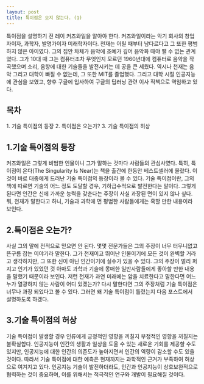 ```yaml
---
layout: post
title: 특이점은 오지 않는다. (1)
---
```


특이점을 설명하기 전 레이 커즈와일을 알아야 한다.
커즈와일이라는 악기 회사의 창업자이자, 과학자, 발명가이자 미래학자이다.
천재는 어릴 때부터 남다르다고 그 또한 평범하지 않은 아이였다.
그의 집안 차체가 음악에 조예가 깊어 음악화 때야 땔 수 없는 관계였다.
그가 10대 때 그는 컴퓨터조차 무엇인지 모르던 1960년대에 컴퓨터로 음악을 작곡했으며 소리, 음향에 대한 기술들을 발전시키는 데 공을 큰 세웠다.
역시나 천재는 음악 그리고 대학이 빠질 수 없는데, 그 또한 MIT를 졸업했다.
그리고 대학 시절 인공지능에 관심을 보였고, 향후 구글에 입사하여 구글의 딥러닝 관련 이사 직책으로 역임하고 있다.

<h2>목차</h2>
1. 기술 특이점의 등장
2. 특이점은 오는가?
3. 기술 특이점의 허상

<h2>1.기술 특이점의 등장</h2>

커즈와일은 그렇게 비범한 인물이니 그가 말하는 것마다 사람들의 관심사였다.
특히, 특이점이 온다(The Singularity Is Near)는 책을 출간에 한동안 베스트셀러에 올랐다.
이것이 바로 대중에게 드러난 기술 특이점의 등장이라 볼 수 있다.
기술 특이점이란, 그의 책에 따르면 기술의 어느 정도 도달할 경우, 기하급수적으로 발전한다는 말이다.
그렇게 된다면 인간은 신에 가까운 능력을 갖춘다는 주장이 사실 과장된 면이 있지 않나 싶다.
뭐, 천재가 말한다고 하니, 기술과 과학에 먼 평범한 사람들에게는 혹할 만한 내용이라 보인다.


<h2>2.특이점은 오는가?</h2>

사실 그의 말에 전적으로 믿으면 안 된다.
몇몇 전문가들은 그의 주장이 너무 터무니없고 뜬구름 잡는 이야기라 말한다.
그가 천재이고 뛰어난 인물이기에 모든 것이 완벽할 거라고 생각하지만, 그 또한 신이 아닌 인간이기에 실수가 있을 수 있다.
그의 주장이 멀리 퍼지고 인기가 있었던 것 아마도 과학과 기술에 몽매한 일반사람들에게 좋아할 만한 내용을 말했기 때문이라 보인다.
저런 천재가 과연 미래에는 암을 치료한다고 말한다면 어느 누가 열광하지 않는 사람이 어디 있겠는가?
다시 말한다면 그의 주장처럼 기술 특이점은 너무나 과장 되었다고 볼 수 있다.
그러면 왜 기술 특이점이 틀렸는지 다음 포스트에서 설명하도록 하겠다.


<h2>3.기술 특이점의 허상</h2>

기술 특이점이 발생할 경우 인류에게 긍정적인 영향을 끼칠지 부정적인 영향을 끼칠지는 불확실합다. 인공지능이 인간의 생활과 일상을 도울 수 있는 새로운 기회를 제공할 수도 있지만, 인공지능에 대한 인간의 의존도가 높아지면서 인간의 역량이 감소할 수도 있을 것이다.
따라서 기술 특이점에 대한 예측은 현재까지는 과학적인 근거가 부족하여 허상으로 여겨지고 있다. 인공지능 기술이 발전하더라도, 인간과 인공지능이 상호보완적으로 협력하는 것이 중요하며, 이를 위해서는 적극적인 연구와 개발이 필요해질 것이다.